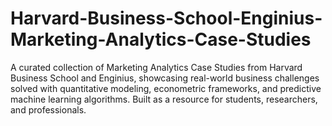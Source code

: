 # Harvard-Business-School-Enginius-Marketing-Analytics-Case-Studies
A curated collection of Marketing Analytics Case Studies from Harvard Business School and Enginius, showcasing real-world business challenges solved with quantitative modeling, econometric frameworks, and predictive machine learning algorithms. Built as a resource for students, researchers, and professionals.
